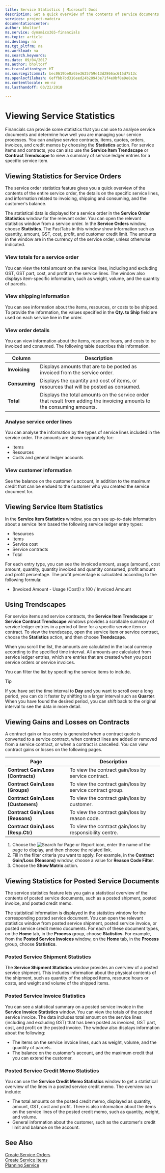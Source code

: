 ```yaml
---
title: Service Statistics | Microsoft Docs
description: Get a quick overview of the contents of service documents such as orders, quotes, invoices, or credit memos, the details on the specific service lines, and the service items.
services: project-madeira
documentationcenter: 
author: bholtorf
ms.service: dynamics365-financials
ms.topic: article
ms.devlang: na
ms.tgt_pltfrm: na
ms.workload: na
ms.search.keywords: 
ms.date: 09/04/2017
ms.author: bholtorf
ms.translationtype: HT
ms.sourcegitcommit: bec0619be0a65e3625759e13d2866ac615d7513c
ms.openlocfilehash: 6effbb7bd316eed24b20943e71f4e0bf8e9e8a3e
ms.contentlocale: en-nz
ms.lasthandoff: 03/22/2018

---
```


# <a name="viewing-service-statistics"></a>Viewing Service Statistics
Financials can provide some statistics that you can use to analyse service documents and determine how well you are managing your service processes. You can analyse service contracts, items, quotes, orders, invoices, and credit memos by choosing the **Statistics** action. For service items and contracts, you can also use the **Service Item Trendscape** or **Contract Trendscape** to view a summary of service ledger entries for a specific service item.   

## <a name="viewing-statistics-for-service-orders"></a>Viewing Statistics for Service Orders
The service order statistics feature gives you a quick overview of the contents of the entire service order, the details on the specific service lines, and information related to invoicing, shipping and consuming, and the customer's balance.  

The statistical data is displayed for a service order in the **Service Order Statistics** window for the relevant order. You can open the relevant statistics window from a service order. In the **Service Orders** window, choose **Statistics**. The FastTabs in this window show information such as quantity, amount, GST, cost, profit, and customer credit limit. The amounts in the window are in the currency of the service order, unless otherwise indicated.  

### <a name="view-totals-for-a-service-order"></a>View totals for a service order  
You can view the total amount on the service lines, including and excluding GST, GST part, cost, and profit on the service lines. The window also displays item-specific information, such as weight, volume, and the quantity of parcels.  

### <a name="view-shipping-information"></a>View shipping information  
You can see information about the items, resources, or costs to be shipped. To provide the information, the values specified in the **Qty. to Ship** field are used on each service line in the order.  

### <a name="view-order-details"></a>View order details  
You can view information about the items, resource hours, and costs to be invoiced and consumed. The following table describes this information.  

|Column | Description|  
|------------|---------------------------------------|  
|**Invoicing**|Displays amounts that are to be posted as invoiced from the service order.|  
|**Consuming**|Displays the quantity and cost of items, or resources that will be posted as consumed.|  
|**Total**|Displays the total amounts on the service order that result from adding the invoicing amounts to the consuming amounts.|  

### <a name="analyze-service-order-lines"></a>Analyse service order lines  
You can analyse the information by the types of service lines included in the service order. The amounts are shown separately for:  

* Items  
* Resources  
* Costs and general ledger accounts  

### <a name="view-customer-information"></a>View customer information  
See the balance on the customer's account, in addition to the maximum credit that can be endued to the customer who you created the service document for.

## <a name="viewing-service-item-statistics"></a>Viewing Service Item Statistics
In the **Service Item Statistics** window, you can see up-to-date information about a service item based the following service ledger entry types:  

* Resources  
* Items  
* Service cost  
* Service contracts  
* Total  

For each entry type, you can see the invoiced amount, usage (amount), cost amount, quantity, quantity invoiced and quantity consumed, profit amount and profit percentage. The profit percentage is calculated according to the following formula:  

* (Invoiced Amount - Usage (Cost)) x 100 / Invoiced Amount  

## <a name="using-trendscapes"></a>Using Trendscapes
For service items and service contracts, the **Service Item Trendscape** or **Service Contract Trendscape** windows provides a scrollable summary of service ledger entries in a period of time for a specific service item or contract. To view the trendscape, open the service item or service contract, choose the **Statistics** action, and then choose **Trendscape**.

When you scroll the list, the amounts are calculated in the local currency according to the specified time interval. All amounts are calculated from service ledger entries, which are entries that are created when you post service orders or service invoices.

You can filter the list by specifing the service items to include.  

> [!Tip]  
>  If you have set the time interval to **Day** and you want to scroll over a long period, you can do it faster by shifting to a larger interval such as **Quarter**. When you have found the desired period, you can shift back to the original interval to see the data in more detail.   

## <a name="viewing-gains-and-losses-on-contracts"></a>Viewing Gains and Losses on Contracts  
A contract gain or loss entry is generated when a contract quote is converted to a service contract, when contract lines are added or removed from a service contract, or when a contract is cancelled. You can view contract gains or losses on the following pages.  

|Page | Description|  
|----------------|---------------------------------------|  
|**Contract Gain/Loss (Contracts)**|To view the contract gain/loss by service contract.|  
|**Contract Gain/Loss (Groups)**|To view the contract gain/loss by service contract group.|  
|**Contract Gain/Loss (Customers)**|To view the contract gain/loss by customer.|  
|**Contract Gain/Loss (Reasons)**|To view the contract gain/loss by reason code.|  
|**Contract Gain/Loss (Resp.Ctr)**|To view the contract gain/loss by responsibility centre.|  

1. Choose the ![Search for Page or Report](media/ui-search/search_small.png "Search for Page or Report icon") icon, enter the name of the page to display, and then choose the related link.  
2. Fill in the filter criteria you want to apply. For example, in the **Contract Gain/Loss (Reasons)** window, choose a value for **Reason Code Filter**.  
3. Choose the **Show Matrix** action.

## <a name="viewing-statistics-for-posted-service-documents"></a>Viewing Statistics for Posted Service Documents
The service statistics feature lets you gain a statistical overview of the contents of posted service documents, such as a posted shipment, posted invoice, and posted credit memo.  

The statistical information is displayed in the statistics window for the corresponding posted service document. You can open the relevant statistics window from posted service shipment, posted service invoice, or posted service credit memo documents. For each of these document types, on the **Home** tab, in the **Process** group, choose **Statistics**. For example, from the **Posted Service Invoices** window, on the **Home** tab, in the **Process** group, choose **Statistics**.  

### <a name="posted-service-shipment-statistics"></a>Posted Service Shipment Statistics  
The **Service Shipment Statistics** window provides an overview of a posted service shipment. This includes information about the physical contents of the shipment, such as quantity of the shipped items, resource hours or costs, and weight and volume of the shipped items.  

### <a name="posted-service-invoice-statistics"></a>Posted Service Invoice Statistics  
You can see a statistical summary on a posted service invoice in the **Service Invoice Statistics** window. You can view the totals of the posted service invoice. The data includes total amount on the service lines (including and excluding GST) that has been posted as invoiced, GST part, cost, and profit on the posted invoice. The window also displays information about the following:  

* The items on the service invoice lines, such as weight, volume, and the quantity of parcels.  
* The balance on the customer's account, and the maximum credit that you can extend the customer.  

### <a name="posted-service-credit-memo-statistics"></a>Posted Service Credit Memo Statistics  
You can use the **Service Credit Memo Statistics** window to get a statistical overview of the lines in a posted service credit memo. The overview can include:

* The total amounts on the posted credit memo, displayed as quantity, amount, GST, cost and profit. There is also information about the items on the service lines of the posted credit memo, such as quantity, weight, and volume.  
* General information about the customer, such as the customer's credit limit and balance on the account.  

## <a name="see-also"></a>See Also  
[Create Service Orders](service-how-to-create-service-orders.md)   
[Create Service Items](service-how-to-create-service-items.md)   
[Planning Service](service-plan-service.md)  

